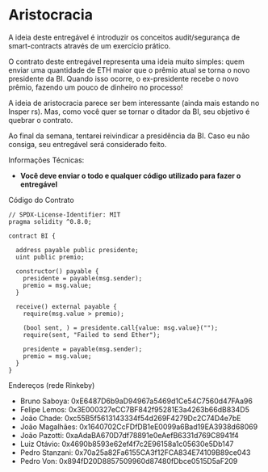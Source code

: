 # Aristocracia

A ideia deste entregável é introduzir os conceitos audit/segurança de smart-contracts através de um exercício prático.

O contrato deste entregável representa uma ideia muito simples: quem enviar uma quantidade de ETH maior que o prêmio atual se torna o novo presidente da BI. Quando isso ocorre, o ex-presidente recebe o novo prêmio, fazendo um pouco de dinheiro no processo!

A ideia de aristocracia parece ser bem interessante (ainda mais estando no Insper rs). Mas, como você quer se tornar o ditador da BI, seu objetivo é quebrar o contrato.

Ao final da semana, tentarei reivindicar a presidência da BI. Caso eu não consiga, seu entregável será considerado feito. 

Informações Técnicas:
- **Você deve enviar o todo e qualquer código utilizado para fazer o entregável**

Código do Contrato
```solidity
// SPDX-License-Identifier: MIT
pragma solidity ^0.8.0;

contract BI {

  address payable public presidente;
  uint public premio;

  constructor() payable {
    presidente = payable(msg.sender);
    premio = msg.value;
  }

  receive() external payable {
    require(msg.value > premio);
    
    (bool sent, ) = presidente.call{value: msg.value}("");
    require(sent, "Failed to send Ether");

    presidente = payable(msg.sender);
    premio = msg.value;
  }
}
```

Endereços (rede Rinkeby)
- Bruno Saboya: 0xE6487D6b9aD94967a5469d1Ce54C7560d47FAa96 
- Felipe Lemos: 0x3E000327eCC7BF842f95281E3a4263b66dB834D5
- João Chade: 0xc55B5f5613143334f54d269F4279Dc2C74D4e7bE
- João Magalhães: 0x1640702CcFDfDB1eE0099a6Bad19EA3938d68069
- João Pazotti: 0xaAdaBA670D7df78891e0eAefB6331d769C8941f4
- Luiz Otávio: 0x4690b8593e62ef4f7c2E96158a1c05630e5Db147
- Pedro Stanzani: 0x70a25a82Fa6155CA3f12FCA834E74109B89ce043
- Pedro Von: 0x894fD20D8857509960d87480fDbce0515D5aF209
